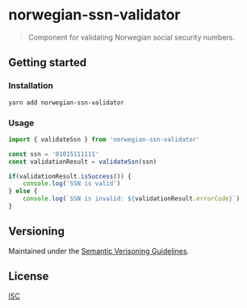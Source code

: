 # norwegian-ssn-validator

> Component for validating Norwegian social security numbers.

## Getting started

### Installation

```shell
yarn add norwegian-ssn-validator
```

### Usage

```js
import { validateSsn } from 'norwegian-ssn-validator'

const ssn = '01015111111'
const validationResult = validateSsn(ssn)

if(validationResult.isSuccess()) {
    console.log('SSN is valid')
} else {
    console.log(`SSN is invalid: ${validationResult.errorCode}`)
}
```

## Versioning

Maintained under the [Semantic Verisoning Guidelines](https://semver.org).

## License
[ISC](https://opensource.org/licenses/ISC)